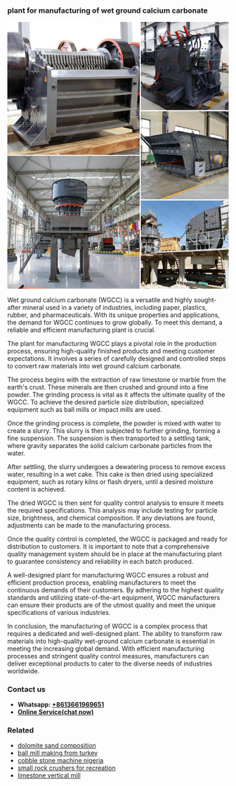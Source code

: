 <h3>plant for manufacturing of wet ground calcium carbonate</h3><img src='1702950287.jpg' alt=''><p>Wet ground calcium carbonate (WGCC) is a versatile and highly sought-after mineral used in a variety of industries, including paper, plastics, rubber, and pharmaceuticals. With its unique properties and applications, the demand for WGCC continues to grow globally. To meet this demand, a reliable and efficient manufacturing plant is crucial.</p><p>The plant for manufacturing WGCC plays a pivotal role in the production process, ensuring high-quality finished products and meeting customer expectations. It involves a series of carefully designed and controlled steps to convert raw materials into wet ground calcium carbonate.</p><p>The process begins with the extraction of raw limestone or marble from the earth's crust. These minerals are then crushed and ground into a fine powder. The grinding process is vital as it affects the ultimate quality of the WGCC. To achieve the desired particle size distribution, specialized equipment such as ball mills or impact mills are used.</p><p>Once the grinding process is complete, the powder is mixed with water to create a slurry. This slurry is then subjected to further grinding, forming a fine suspension. The suspension is then transported to a settling tank, where gravity separates the solid calcium carbonate particles from the water.</p><p>After settling, the slurry undergoes a dewatering process to remove excess water, resulting in a wet cake. This cake is then dried using specialized equipment, such as rotary kilns or flash dryers, until a desired moisture content is achieved.</p><p>The dried WGCC is then sent for quality control analysis to ensure it meets the required specifications. This analysis may include testing for particle size, brightness, and chemical composition. If any deviations are found, adjustments can be made to the manufacturing process.</p><p>Once the quality control is completed, the WGCC is packaged and ready for distribution to customers. It is important to note that a comprehensive quality management system should be in place at the manufacturing plant to guarantee consistency and reliability in each batch produced.</p><p>A well-designed plant for manufacturing WGCC ensures a robust and efficient production process, enabling manufacturers to meet the continuous demands of their customers. By adhering to the highest quality standards and utilizing state-of-the-art equipment, WGCC manufacturers can ensure their products are of the utmost quality and meet the unique specifications of various industries.</p><p>In conclusion, the manufacturing of WGCC is a complex process that requires a dedicated and well-designed plant. The ability to transform raw materials into high-quality wet-ground calcium carbonate is essential in meeting the increasing global demand. With efficient manufacturing processes and stringent quality control measures, manufacturers can deliver exceptional products to cater to the diverse needs of industries worldwide.</p><h3>Contact us</h3><ul><li><strong>Whatsapp:&nbsp;<a href="https://wa.me/8613661969651">+8613661969651</a></strong></li><li><a href="https://swt.shibang-china.com/?git&amp;zhl&amp;plant for manufacturing of wet ground calcium carbonate"><strong>Online Service(chat now)</strong></a></li></ul><h3>Related</h3><ul><li><a href='dolomite sand composition.md'>dolomite sand composition</a></li><li><a href='ball mill making from turkey.md'>ball mill making from turkey</a></li><li><a href='cobble stone machine nigeria.md'>cobble stone machine nigeria</a></li><li><a href='small rock crushers for recreation.md'>small rock crushers for recreation</a></li><li><a href='limestone vertical mill.md'>limestone vertical mill</a></li></ul>
